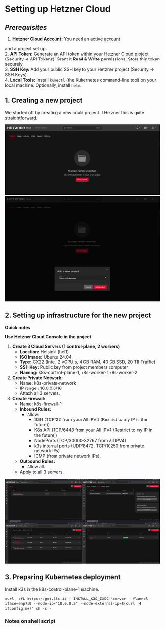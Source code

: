 # Setting up Hetzner Cloud

## *Prerequisites*

1. **Hetzner Cloud Account:** You need an active account 


and a project set up.  
2. **API Token:** Generate an API token within your Hetzner Cloud project (Security \-\> API Tokens). Grant it **Read & Write** permissions. Store this token securely.  
3. **SSH Key:** Add your public SSH key to your Hetzner project (Security \-\> SSH Keys).  
4. **Local Tools:** Install `kubectl` (the Kubernetes command-line tool) on your local machine. Optionally, install `helm`.


## 1. Creating a new project

We started off by creating a new could project. I Hetzner this is quite straightforward.

![New project 1](Pictures/Hetzner_cloud/Hetzner_cloud_new_project.png)
![New project 1](Pictures/Hetzner_cloud/Hetzner_cloud_new_project_name.png)

## 2. Setting up infrastructure for the new project

**Quick notes**

**Use Hetzner Cloud Console in the project**  

1. **Create 3 Cloud Servers (1 control-plane, 2 workers)**
     * **Location:** Helsinki (hel1)  
     * **ISO Image:** Ubuntu 24.04  
     * **Type:** CX22 (Intel, 2 vCPU:s, 4 GB RAM, 40 GB SSD, 20 TB Traffic)  
     * **SSH Key:** Public key from project members computer  
     * **Naming:** k8s-control-plane-1, k8s-worker-1,k8s-worker-2  
2. **Create Private Network:**
   * Name: k8s-private-network
   * IP range : 10.0.0.0/16   
   * Attach all 3 servers.  
3. **Create Firewall:** 
   * Name: k8s-firewall-1
   * **Inbound Rules:** 
     * Allow:
       * SSH (TCP/22 from your All IPV4 (Restrict to my IP in the future)) 
       * K8s API (TCP/6443 from your All IPV4 (Restrict to my IP in the future)) 
       * NodePorts (TCP/30000-32767 from All IPV4)
       * k3s internal ports (UDP/8472, TCP/10250 from private network IPs)
       * ICMP (from private network IPs).  
   * **Outbound Rules:** 
     * Allow all.  
   * Apply to all 3 servers.


![New project 1](Pictures/Hetzner_cloud/Hetzner_cloud_project_instances.png)

## 3. Preparing Kubernetes deployment

Install k3s in the k8s-control-plane-1 machine. 

```
curl -sfL https://get.k3s.io | INSTALL_K3S_EXEC="server --flannel-iface=enp7s0 --node-ip="10.0.0.2" --node-external-ip=$(curl -4 ifconfig.me)" sh -s -
```

### Notes on shell script

